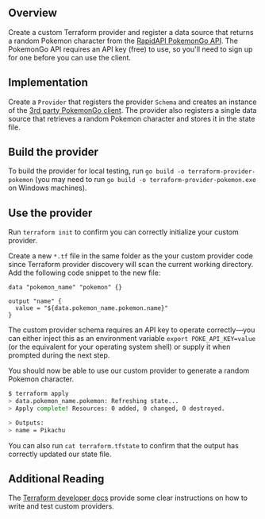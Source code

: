 ## Overview

Create a custom Terraform provider and register a data source that returns a random Pokemon character from the [RapidAPI PokemonGo API](https://rapidapi.com/brianiswu/api/pokemon-go1?endpoint=apiendpoint_af8fc313-bc8c-4b86-8671-83a2212bdefc). The PokemonGo API requires an API key (free) to use, so you'll need to sign up for one before you can use the client.

## Implementation

Create a `Provider` that registers the provider `Schema` and creates an instance of the [3rd party PokemonGo client](https://github.com/ericksoen/pokemon-go-client). The provider also registers a single data source that retrieves a random Pokemon character and stores it in the state file.

## Build the provider

To build the provider for local testing, run `go build -o terraform-provider-pokemon` (you may need to run `go build -o terraform-provider-pokemon.exe` on Windows machines).

## Use the provider

Run `terraform init` to confirm you can correctly initialize your custom provider.

Create a new `*.tf` file in the same folder as the your custom provider code since Terraform provider discovery will scan the current working directory. Add the following code snippet to the new file:

```hcl
data "pokemon_name" "pokemon" {}

output "name" {
  value = "${data.pokemon_name.pokemon.name}"
}
```

The custom provider schema requires an API key to operate correctly&mdash;you can either inject this as an environment variable `export POKE_API_KEY=value` (or the equivalent for your operating system shell) or supply it when prompted during the next step.

You should now be able to use our custom provider to generate a random Pokemon character.

```bash
$ terraform apply
> data.pokemon_name.pokemon: Refreshing state...
> Apply complete! Resources: 0 added, 0 changed, 0 destroyed.

> Outputs:
> name = Pikachu
```

You can also run `cat terraform.tfstate` to confirm that the output has correctly updated our state file.

## Additional Reading

The [Terraform developer docs](https://www.terraform.io/docs/extend/writing-custom-providers.html) provide some clear instructions on how to write and test custom providers.
